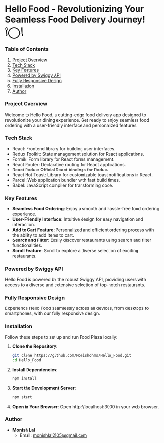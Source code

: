 # Hello Food - Revolutionizing Your Seamless Food Delivery Journey! 𓌉◯𓇋

### Table of Contents

1. [Project Overview](#project-overview)
2. [Tech Stack](#tech-stack)
3. [Key Features](#key-features)
4. [Powered by Swiggy API](#powered-by-swiggy-api)
5. [Fully Responsive Design](#fully-responsive-design)
6. [Installation](#installation)
7. [Author](#author)

### Project Overview

Welcome to Hello Food, a cutting-edge food delivery app designed to revolutionize your dining experience. Get ready to enjoy seamless food ordering with a user-friendly interface and personalized features.

### Tech Stack

- React: Frontend library for building user interfaces.
- Redux Toolkit: State management solution for React applications.
- Formik: Form library for React forms management.
- React Router: Declarative routing for React applications.
- React Redux: Official React bindings for Redux.
- React Hot Toast: Library for customizable toast notifications in React.
- Parcel: Web application bundler with fast build times.
- Babel: JavaScript compiler for transforming code.

### Key Features

- **Seamless Food Ordering**: Enjoy a smooth and hassle-free food ordering experience.
- **User-Friendly Interface**: Intuitive design for easy navigation and interaction.
- **Add to Cart Feature**: Personalized and efficient ordering process with the ability to add items to cart.
- **Search and Filter**: Easily discover restaurants using search and filter functionalities.
- **Scroll Feature**: Scroll to explore a diverse selection of exciting restaurants.

### Powered by Swiggy API

Hello Food is powered by the robust Swiggy API, providing users with access to a diverse and extensive selection of top-notch restaurants.

### Fully Responsive Design

Experience Hello Food seamlessly across all devices, from desktops to smartphones, with our fully responsive design.

### Installation

Follow these steps to set up and run Food Plaza locally:

1. **Clone the Repository**:
   ```bash
   git clone https://github.com/Monishohms/Hello_Food.git
   cd Hello_Food
   ```
2. **Install Dependencies**:
   ```bash
   npm install
   ```
3. **Start the Development Server**:
   ```bash
   npm start
   ```
4. **Open in Your Browser**:
   Open http://localhost:3000 in your web browser.

### Author

- **Monish Lal**
  - Email: monishlal2105@gmail.com
